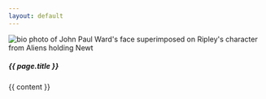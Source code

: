 ```yaml
---
layout: default
---
```


<div class="col-sm-9 page">
  <article class="card mb-3 p-4 border-dark border-1">
    <div class="row no-gutters">
        <div class="col-md-4">
          <img 
            src="{{ site.url }}/images/bio.jpg" 
            class="card-img" 
            alt="bio photo of John Paul Ward's face superimposed on Ripley's character from Aliens holding Newt"
          >
        </div>
        <div class="col-md-8">
          <div class="card-body">
            <h5 class="card-title">{{ page.title }}</h5>
            <p class="card-text text-left">{{ content }}</p>
          </div>
        </div>
    </div>
  </article>
</div>
